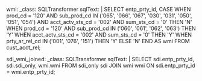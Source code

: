 wmi:
    _class: SQLTransformer
    sqlText: |
      SELECT entp_prty_id,
        CASE
          WHEN prod_cd = '120'
            AND sub_prod_cd IN ('065', '066', '067', '030', '031', '050', '051', '054')
            AND acct_actv_sts_cd = '002'
            AND sum_sts_cd = '0'
          THEN 'N'
          WHEN prod_cd = '120'
            AND sub_prod_cd IN ('060', '061', '062', '063')
          THEN 'Y'
          WHEN acct_actv_sts_cd = '002'
            AND sum_sts_cd = '0'
          THEN 'Y'
          WHEN prty_ar_rel_cd IN ('001', '076', '151')
          THEN 'Y'
          ELSE 'N'
        END AS wmi
      FROM cust_acct_rel;























sdi_wmi_joined:
    _class: SQLTransformer
    sqlText: |
      SELECT 
        sdi.entp_prty_id,
        sdi.sdi_only,
        wmi.wmi
      FROM sdi_only sdi
      JOIN wmi wmi
        ON sdi.entp_prty_id = wmi.entp_prty_id;
